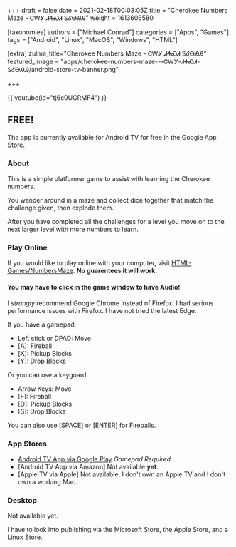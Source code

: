 +++
draft = false
date = 2021-02-18T00:03:05Z
title = "Cherokee Numbers Maze - ᏣᎳᎩ ᏗᏎᏍᏗ ᏚᎴᎾᎯᎯ"
weight = 1613606580

[taxonomies]
authors = ["Michael Conrad"]
categories = ["Apps", "Games"]
tags = ["Android", "Linux", "MacOS", "Windows", "HTML"]

[extra]
zulma_title="Cherokee Numbers Maze - ᏣᎳᎩ ᏗᏎᏍᏗ ᏚᎴᎾᎯᎯ"
featured_image = "apps/cherokee-numbers-maze---ᏣᎳᎩ-ᏗᏎᏍᏗ-ᏚᎴᎾᎯᎯ/android-store-tv-banner.png"

+++

{{ youtube(id="tj6c0UGRMF4") }}

## FREE! 

The app is currently available for Android TV for free in the Google App Store.

### About

This is a simple platformer game to assist with learning the Cherokee numbers.

You wander around in a maze and collect dice together that match the challenge given, then explode them.

After you have completed all the challenges for a level you move on to the next larger level with more numbers to learn.

### Play Online

<!-- more -->

If you would like to play online with your computer, visit [HTML-Games/NumbersMaze](/HTML-Games/NumbersMaze/index.html). **No guarentees it will work**.

#### You may have to click **in** the game window to have Audio!

I *strongly* recommend Google Chrome instead of Firefox. I had serious performance issues with Firefox. I have not tried the latest Edge.

If you have a gamepad:

* Left stick or DPAD: Move
* \[A\]: Fireball
* \[X\]: Pickup Blocks
* \[Y\]: Drop Blocks

Or you can use a keygoard:

* Arrow Keys: Move
* \[F\]: Fireball
* \[D\]: Pickup Blocks
* \[S\]: Drop Blocks

You can also use [SPACE] or [ENTER] for Fireballs.

### App Stores

* [Android TV App via Google Play](https://play.google.com/store/apps/details?id=com.cherokeelessons.maze) *Gamepad Required*
* [Android TV App via Amazon] Not available **yet**.
* [Apple TV via Apple] Not available. I don't own an Apple TV and I don't own a working Mac.
<!-- * [iPhone/iPad App via Apple](https://apps.apple.com/us/app/cherokee-bound-pronouns/id966667496?ls=1)
* [Android App via Amazon](https://www.amazon.com/gp/product/B00TCP955U) -->

### Desktop

Not available yet.

I have to look into publishing via the Microsoft Store, the Apple Store, and a Linux Store.
